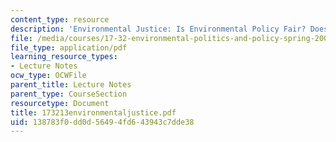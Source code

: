 ```yaml
---
content_type: resource
description: 'Environmental Justice: Is Environmental Policy Fair? Does it Matter?'
file: /media/courses/17-32-environmental-politics-and-policy-spring-2003/138783f0dd0d56494fd643943c7dde38_173213environmentaljustice.pdf
file_type: application/pdf
learning_resource_types:
- Lecture Notes
ocw_type: OCWFile
parent_title: Lecture Notes
parent_type: CourseSection
resourcetype: Document
title: 173213environmentaljustice.pdf
uid: 138783f0-dd0d-5649-4fd6-43943c7dde38
---
```

